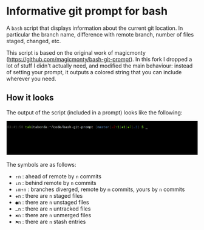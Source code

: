 # Informative git prompt for bash

A ``bash`` script that displays information about the current git location. In particular the branch name, difference with remote branch, number of files staged, changed, etc.

This script is based on the original work of magicmonty (https://github.com/magicmonty/bash-git-prompt).
In this fork I dropped a lot of stuff I didn't actually need, and modified the main behaviour: instead of setting your prompt, it outputs a colored string that you can include wherever you need. 

## How it looks

The output of the script (included in a prompt) looks like the following: 

![Example prompt](gitprompt.png)

The symbols are as follows:

  - ``↑n`` : ahead of remote by ``n`` commits
  - ``↓n`` : behind remote by ``n`` commits
  - ``↓m↑n`` : branches diverged, remote by ``m`` commits, yours by ``n`` commits
  - ``✚n`` : there are ``n`` staged files
  - ``●n`` : there are ``n`` unstaged files
  - ``…n`` : there are ``n`` untracked files  
  - ``✖n`` : there are ``n`` unmerged files
  - ``⚑n`` : there are ``n`` stash entries
